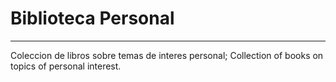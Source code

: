 # Biblioteca Personal
---
Coleccion de libros sobre temas de interes personal;
Collection of books on topics of personal interest.

